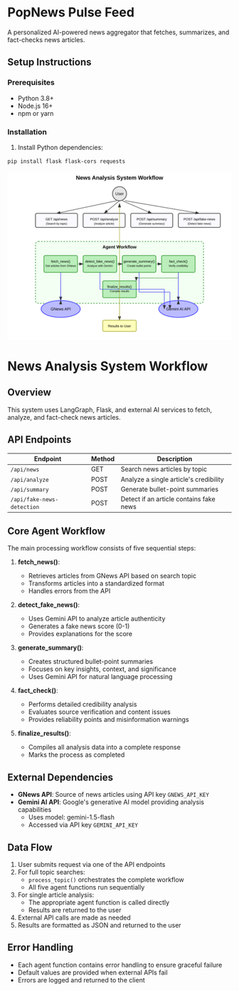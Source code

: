 # PopNews Pulse Feed

A personalized AI-powered news aggregator that fetches, summarizes, and fact-checks news articles.

## Setup Instructions

### Prerequisites

- Python 3.8+
- Node.js 16+
- npm or yarn

### Installation

1. Install Python dependencies:

```bash
pip install flask flask-cors requests
```

![Workflow Diagram](./workflow.svg)

# News Analysis System Workflow

## Overview

This system uses LangGraph, Flask, and external AI services to fetch, analyze, and fact-check news articles.

## API Endpoints

| Endpoint                   | Method | Description                             |
| -------------------------- | ------ | --------------------------------------- |
| `/api/news`                | GET    | Search news articles by topic           |
| `/api/analyze`             | POST   | Analyze a single article's credibility  |
| `/api/summary`             | POST   | Generate bullet-point summaries         |
| `/api/fake-news-detection` | POST   | Detect if an article contains fake news |

## Core Agent Workflow

The main processing workflow consists of five sequential steps:

1. **fetch_news()**:

   - Retrieves articles from GNews API based on search topic
   - Transforms articles into a standardized format
   - Handles errors from the API

2. **detect_fake_news()**:

   - Uses Gemini API to analyze article authenticity
   - Generates a fake news score (0-1)
   - Provides explanations for the score

3. **generate_summary()**:

   - Creates structured bullet-point summaries
   - Focuses on key insights, context, and significance
   - Uses Gemini API for natural language processing

4. **fact_check()**:

   - Performs detailed credibility analysis
   - Evaluates source verification and content issues
   - Provides reliability points and misinformation warnings

5. **finalize_results()**:
   - Compiles all analysis data into a complete response
   - Marks the process as completed

## External Dependencies

- **GNews API**: Source of news articles using API key `GNEWS_API_KEY`
- **Gemini AI API**: Google's generative AI model providing analysis capabilities
  - Uses model: gemini-1.5-flash
  - Accessed via API key `GEMINI_API_KEY`

## Data Flow

1. User submits request via one of the API endpoints
2. For full topic searches:
   - `process_topic()` orchestrates the complete workflow
   - All five agent functions run sequentially
3. For single article analysis:
   - The appropriate agent function is called directly
   - Results are returned to the user
4. External API calls are made as needed
5. Results are formatted as JSON and returned to the user

## Error Handling

- Each agent function contains error handling to ensure graceful failure
- Default values are provided when external APIs fail
- Errors are logged and returned to the client

